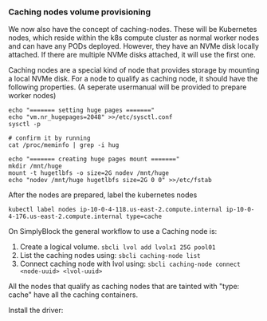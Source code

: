 ### Caching nodes volume provisioning

We now also have the concept of caching-nodes. These will be Kubernetes nodes, which reside within the k8s compute cluster as normal worker nodes and can have any PODs deployed. However, they have an NVMe disk locally attached. If there are multiple NVMe disks attached, it will use the first one.

Caching nodes are a special kind of node that provides storage by mounting a local NVMe disk. For a node to qualify as caching node, it should have the following properties. (A seperate usermanual will be provided to prepare worker nodes)
```
echo "======= setting huge pages ======="
echo "vm.nr_hugepages=2048" >>/etc/sysctl.conf
sysctl -p

# confirm it by running
cat /proc/meminfo | grep -i hug

echo "======= creating huge pages mount ======="
mkdir /mnt/huge
mount -t hugetlbfs -o size=2G nodev /mnt/huge
echo "nodev /mnt/huge hugetlbfs size=2G 0 0" >>/etc/fstab
```

After the nodes are prepared, label the kubernetes nodes
```
kubectl label nodes ip-10-0-4-118.us-east-2.compute.internal ip-10-0-4-176.us-east-2.compute.internal type=cache
```

On SimplyBlock the general workflow to use a Caching node is:
1. Create a logical volume. `sbcli lvol add lvolx1 25G pool01`
2. List the caching nodes using: `sbcli caching-node list`
3. Connect caching node with lvol using: `sbcli caching-node connect <node-uuid> <lvol-uuid>`

All the nodes that qualify as caching nodes that are tainted with "type: cache" have all the caching containers.


Install the driver:

